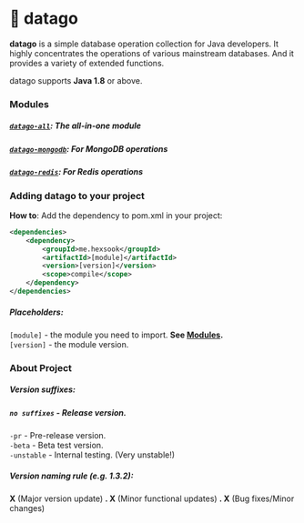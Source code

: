 # 💾 datago
**datago** is a simple database operation collection for Java developers. It highly concentrates the operations of various 
mainstream databases. And it provides a variety of extended functions.

datago supports **Java 1.8** or above.

### Modules
##### [`datago-all`](https://github.com/Hexsook/datago/tree/master/all): The all-in-one module
##### [`datago-mongodb`](https://github.com/Hexsook/datago/tree/master/mongodb): For MongoDB operations
##### [`datago-redis`](https://github.com/Hexsook/datago/tree/master/redis): For Redis operations

### Adding datago to your project
**How to**: Add the dependency to pom.xml in your project:
```xml
<dependencies>
    <dependency>
        <groupId>me.hexsook</groupId>
        <artifactId>[module]</artifactId>
        <version>[version]</version>
        <scope>compile</scope>
    </dependency>
</dependencies>
```
##### Placeholders:
`[module]` - the module you need to import. **See [Modules](#modules).** <br>
`[version]` - the module version.

### About Project
##### Version suffixes:
##### `no suffixes` - **Release version.**

`-pr` - Pre-release version. <br>
`-beta` - Beta test version. <br>
`-unstable` - Internal testing. (Very unstable!) <br>

##### Version naming rule (e.g. 1.3.2):
**X** (Major version update) **. X** (Minor functional updates) **. X** (Bug fixes/Minor changes)
